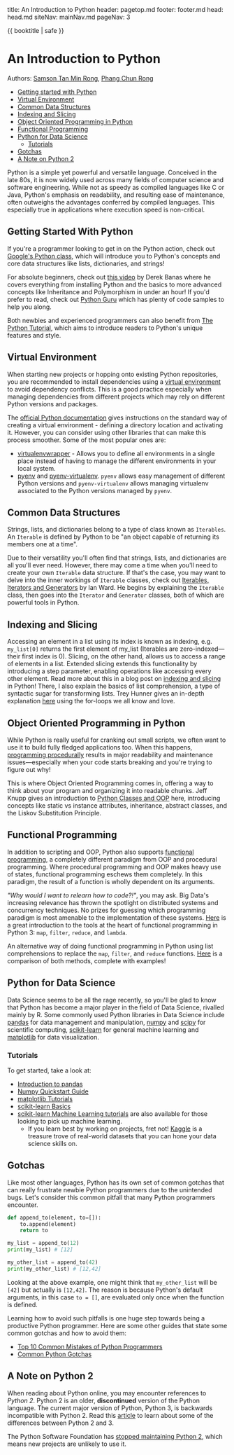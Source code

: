 <frontmatter>
  title: An Introduction to Python
  header: pagetop.md
  footer: footer.md
  head: head.md
  siteNav: mainNav.md
  pageNav: 3
</frontmatter>

<div class="website-content">

{{ booktitle | safe }}

# An Introduction to Python

Authors: [Samson Tan Min Rong](https://www.linkedin.com/in/samsontmr/), [Phang Chun Rong](https://www.github.com/Crphang)

<box id="article-toc">

* [Getting started with Python‎](#getting-started-with-python)
* [Virtual Environment‎](#virtual-environment)
* [Common Data Structures‎](#common-data-structures)
* [Indexing and Slicing‎](#indexing-and-slicing)
* [Object Oriented Programming in Python‎](#object-oriented-programming-in-python)
* [Functional Programming‎](#functional-programming)
* [Python for Data Science‎](#python-for-data-science)
  * [Tutorials‎](#tutorials)
* [Gotchas‎](#gotchas)
* [A Note on Python 2](#a-note-on-python-2)
</box>

Python is a simple yet powerful and versatile language. Conceived in the late 80s, it is now widely used across many fields of computer science and software engineering. While not as speedy as compiled languages like C or Java, Python's emphasis on readability, and resulting ease of maintenance, often outweighs the advantages conferred by compiled languages. This especially true in applications where execution speed is non-critical.

## Getting Started With Python

If you're a programmer looking to get in on the Python action, check out [Google's Python class](https://developers.google.com/edu/python/), which will introduce you to Python's concepts and core data structures like lists, dictionaries, and strings!

For absolute beginners, check out [this video](https://www.youtube.com/watch?v=N4mEzFDjqtA) by Derek Banas where he covers everything from installing Python and the basics to more advanced concepts like Inheritance and Polymorphism in under an hour! If you'd prefer to read, check out [Python Guru](http://thepythonguru.com/) which has plenty of code samples to help you along.

Both newbies and experienced programmers can also benefit from [The Python Tutorial](https://docs.python.org/3/tutorial/index.html), which aims to introduce readers to Python's unique features and style.

## Virtual Environment

When starting new projects or hopping onto existing Python repositories, you are recommended to install dependencies using a [virtual environment](https://docs.python.org/3/tutorial/venv.html) to avoid dependency conflicts. This is a good practice especially when managing dependencies from different projects which may rely on different Python versions and packages.

The [official Python documentation](https://docs.python.org/3/tutorial/venv.html) gives instructions on the standard way of creating a virtual environment - defining a directory location and activating it. However, you can consider using other libraries that can make this process smoother. Some of the most popular ones are:

* [virtualenvwrapper](http://virtualenvwrapper.readthedocs.io/en/latest/install.html) - Allows you to define all environments in a single place instead of having to manage the different environments in your local system.
* [pyenv](https://github.com/pyenv/pyenv) and [pyenv-virtualenv](https://github.com/pyenv/pyenv-virtualenv). `pyenv` allows easy management of different Python versions and `pyenv-virtualenv` allows managing virtualenv associated to the Python versions managed by `pyenv`.

## Common Data Structures

Strings, lists, and dictionaries belong to a type of class known as `Iterables`. An `Iterable` is defined by Python to be "an object capable of returning its members one at a time".

Due to their versatility you'll often find that strings, lists, and dictionaries are all you'll ever need. However, there may come a time when you'll need to create your own `Iterable` data structure. If that's the case, you may want to delve into the inner workings of `Iterable` classes, check out [Iterables, Iterators and Generators](https://excess.org/article/2013/02/itergen1/) by Ian Ward. He begins by explaining the `Iterable` class, then goes into the `Iterator` and `Generator` classes, both of which are powerful tools in Python.

## Indexing and Slicing

Accessing an element in a list using its index is known as indexing, e.g. `my_list[0]` returns the first element of my_list (Iterables are zero-indexed—their first index is 0). Slicing, on the other hand, allows us to access a range of elements in a list. Extended slicing extends this functionality by introducing a step parameter, enabling operations like accessing every other element. Read more about this in a blog post on [indexing and slicing](https://samsontmr.github.io/Slicing-and-Dicing/) in Python! There, I also explain the basics of list comprehension, a type of syntactic sugar for transforming lists. Trey Hunner gives an in-depth explanation [here](http://treyhunner.com/2015/12/python-list-comprehensions-now-in-color/) using the for-loops we all know and love.

## Object Oriented Programming in Python

While Python is really useful for cranking out small scripts, we often want to use it to build fully fledged applications too. When this happens, [programming procedurally](https://en.wikipedia.org/wiki/Procedural_programming) results in major readability and maintenance issues—especially when your code starts breaking and you're trying to figure out why!

This is where Object Oriented Programming comes in, offering a way to think about your program and organizing it into readable chunks. Jeff Knupp gives an introduction to [Python Classes and OOP](https://jeffknupp.com/blog/2014/06/18/improve-your-python-python-classes-and-object-oriented-programming/) here, introducing concepts like static vs instance attributes, inheritance, abstract classes, and the Liskov Substitution Principle.

## Functional Programming

In addition to scripting and OOP, Python also supports [functional programming](https://medium.com/@cscalfani/so-you-want-to-be-a-functional-programmer-part-1-1f15e387e536#.70kgem2gc), a completely different paradigm from OOP and procedural programming. Where procedural programming and OOP makes heavy use of states, functional programming eschews them completely. In this paradigm, the result of a function is wholly dependent on its arguments.

*"Why would I want to relearn how to code?!"*, you may ask. Big Data's increasing relevance has thrown the spotlight on distributed systems and concurrency techniques. No prizes for guessing which programming paradigm is most amenable to the implementation of these systems. [Here](http://www.python-course.eu/python3_lambda.php) is a great introduction to the tools at the heart of functional programming in Python 3: `map`, `filter`, `reduce`, and `lambda`.

An alternative way of doing functional programming in Python using list comprehensions to replace the `map`, `filter`, and `reduce` functions. [Here](http://www.u.arizona.edu/~erdmann/mse350/topics/list_comprehensions.html) is a comparison of both methods, complete with examples!

## Python for Data Science

Data Science seems to be all the rage recently, so you'll be glad to know that Python has become a major player in the field of Data Science, rivalled mainly by R. Some commonly used Python libraries in Data Science include [pandas](http://pandas.pydata.org/) for data management and manipulation, [numpy](http://www.numpy.org/) and [scipy](http://www.scipy.org/) for scientific computing, [scikit-learn](http://scikit-learn.org/) for general machine learning and [matplotlib](http://matplotlib.org/) for data visualization.

### Tutorials

To get started, take a look at:
*   [Introduction to pandas](https://samsontmr.github.io/Sentimental-Pandas/)
*   [Numpy Quickstart Guide](https://docs.scipy.org/doc/numpy-dev/user/quickstart.html)
*   [matplotlib Tutorials](http://matplotlib.org/users/tutorials.html#introductory)
*   [scikit-learn Basics](http://scikit-learn.org/stable/tutorial/basic/tutorial.html)
*   [scikit-learn Machine Learning tutorials](http://scikit-learn.org/stable/tutorial/index.html) are also available for those looking to pick up machine learning.
    *   If you learn best by working on projects, fret not! [Kaggle](http://kaggle.com) is a treasure trove of real-world datasets that you can hone your data science skills on.

## Gotchas

Like most other languages, Python has its own set of common gotchas that can really frustrate newbie Python programmers due to the unintended bugs. Let's consider this common pitfall that many Python programmers encounter.

```Python
def append_to(element, to=[]):
    to.append(element)
    return to

my_list = append_to(12)
print(my_list) # [12]

my_other_list = append_to(42)
print(my_other_list) # [12,42]
```

Looking at the above example, one might think that `my_other_list` will be `[42]` but actually is `[12,42]`. The reason is because Python's default arguments, in this case `to = []`, are evaluated only once when the function is defined.

Learning how to avoid such pitfalls is one huge step towards being a productive Python programmer. Here are some other guides that state some common gotchas and how to avoid them:

* [Top 10 Common Mistakes of Python Programmers](https://www.toptal.com/python/top-10-mistakes-that-python-programmers-make)
* [Common Python Gotchas](https://sopython.com/wiki/Common_Gotchas_In_Python)

## A Note on Python 2
When reading about Python online, you may encounter references to *Python 2*. Python 2 is an older, **discontinued** version of the Python language.
The current major version of Python, Python 3, is backwards incompatible with Python 2. Read this [article](https://www.digitalocean.com/community/tutorials/python-2-vs-python-3-practical-considerations-2) to learn about some of the differences between Python 2 and 3.

The Python Software Foundation has [stopped maintaining Python 2](https://www.python.org/doc/sunset-python-2/), which means new projects are unlikely to use it.

</div>
